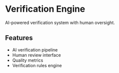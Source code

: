 # Verification Engine

AI-powered verification system with human oversight.

## Features
- AI verification pipeline
- Human review interface
- Quality metrics
- Verification rules engine